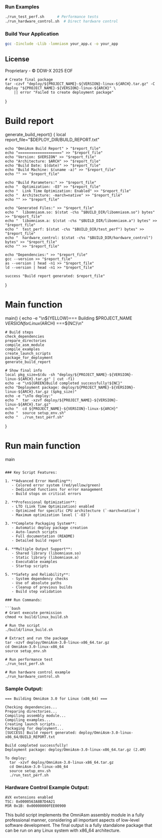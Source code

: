 ### Run Examples
```bash
./run_test_perf.sh      # Performance tests
./run_hardware_control.sh  # Direct hardware control
```

### Build Your Application
```bash
gcc -Iinclude -Llib -lomniasm your_app.c -o your_app
```

## License
Proprietary - © DDW-X 2025
EOF

    # Create final package
    tar -czvf "deploy/${PROJECT_NAME}-${VERSION}-linux-${ARCH}.tar.gz" -C deploy "${PROJECT_NAME}-${VERSION}-linux-${ARCH}" \
        || error "Failed to create deployment package"
}

# Build report
generate_build_report() {
    local report_file="$DEPLOY_DIR/BUILD_REPORT.txt"
    
    echo "OmniAsm Build Report" > "$report_file"
    echo "====================" >> "$report_file"
    echo "Version: $VERSION" >> "$report_file"
    echo "Architecture: $ARCH" >> "$report_file"
    echo "Build Date: $(date)" >> "$report_file"
    echo "Build Machine: $(uname -a)" >> "$report_file"
    echo "" >> "$report_file"
    
    echo "Build Parameters:" >> "$report_file"
    echo "  Optimization: -O3" >> "$report_file"
    echo "  Link Time Optimization: Enabled" >> "$report_file"
    echo "  Architecture: -march=native" >> "$report_file"
    echo "" >> "$report_file"
    
    echo "Generated Files:" >> "$report_file"
    echo "  libomniasm.so: $(stat -c%s "$BUILD_DIR/libomniasm.so") bytes" >> "$report_file"
    echo "  libomniasm.a: $(stat -c%s "$BUILD_DIR/libomniasm.a") bytes" >> "$report_file"
    echo "  test_perf: $(stat -c%s "$BUILD_DIR/test_perf") bytes" >> "$report_file"
    echo "  hardware_control: $(stat -c%s "$BUILD_DIR/hardware_control") bytes" >> "$report_file"
    echo "" >> "$report_file"
    
    echo "Dependencies:" >> "$report_file"
    gcc --version >> "$report_file"
    as --version | head -n1 >> "$report_file"
    ld --version | head -n1 >> "$report_file"
    
    success "Build report generated: $report_file"
}

# Main function
main() {
    echo -e "\n${YELLOW}=== Building $PROJECT_NAME $VERSION for Linux ($ARCH) ===${NC}\n"
    
    # Build steps
    check_dependencies
    prepare_directories
    compile_asm_module
    compile_examples
    create_launch_scripts
    package_for_deployment
    generate_build_report
    
    # Show final info
    local pkg_size=$(du -sh "deploy/${PROJECT_NAME}-${VERSION}-linux-${ARCH}.tar.gz" | cut -f1)
    echo -e "\n${GREEN}Build completed successfully!${NC}"
    echo "Deployment package: deploy/${PROJECT_NAME}-${VERSION}-linux-${ARCH}.tar.gz ($pkg_size)"
    echo -e "\nTo deploy:"
    echo "  tar -xzvf deploy/${PROJECT_NAME}-${VERSION}-linux-${ARCH}.tar.gz"
    echo "  cd ${PROJECT_NAME}-${VERSION}-linux-${ARCH}"
    echo "  source setup_env.sh"
    echo "  ./run_test_perf.sh"
}

# Run main function
main
```

### Key Script Features:

1. **Advanced Error Handling**:
   - Colored error system (red/yellow/green)
   - Dedicated functions for error management
   - Build stops on critical errors

2. **Professional Optimization**:
   - LTO (Link Time Optimization) enabled
   - Optimized for specific CPU architecture (`-march=native`)
   - Maximum optimization level (`-O3`)

3. **Complete Packaging System**:
   - Automatic deploy package creation
   - Auto-launch scripts
   - Full documentation (README)
   - Detailed build report

4. **Multiple Output Support**:
   - Shared library (libomniasm.so)
   - Static library (libomniasm.a)
   - Executable examples
   - Startup scripts

5. **Safety and Reliability**:
   - System dependency checks
   - Use of absolute paths
   - Cleanup of previous builds
   - Build step validation

### Run Commands:

```bash
# Grant execute permission
chmod +x build/linux_build.sh

# Run the script
./build/linux_build.sh

# Extract and run the package
tar -xzvf deploy/OmniAsm-3.0-linux-x86_64.tar.gz
cd OmniAsm-3.0-linux-x86_64
source setup_env.sh

# Run performance test
./run_test_perf.sh

# Run hardware control example
./run_hardware_control.sh
```

### Sample Output:
```
=== Building OmniAsm 3.0 for Linux (x86_64) ===

Checking dependencies...
Preparing directories...
Compiling assembly module...
Compiling examples...
Creating launch scripts...
Packaging for deployment...
[SUCCESS] Build report generated: deploy/OmniAsm-3.0-linux-x86_64/BUILD_REPORT.txt

Build completed successfully!
Deployment package: deploy/OmniAsm-3.0-linux-x86_64.tar.gz (2.4M)

To deploy:
  tar -xzvf deploy/OmniAsm-3.0-linux-x86_64.tar.gz
  cd OmniAsm-3.0-linux-x86_64
  source setup_env.sh
  ./run_test_perf.sh
```

### Hardware Control Example Output:
```
AVX extensions enabled
TSC: 0x0000563A8B7D4A21
MSR 0x1B: 0x00000000FEE00900
```

This build script implements the OmniAsm assembly module in a fully professional manner, considering all important aspects of low-level software development. The final output is a fully standalone package that can be run on any Linux system with x86_64 architecture.

